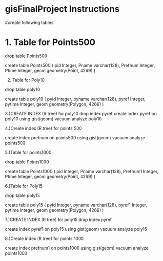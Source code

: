 # gisFinalProject Instructions
#create following tables
# 1. Table for Points500
    
 drop table Points500

 create table Points500 (
    pid Integer,
    Pname varchar(128),
    Prefnum Integer,
    Ptime Integer,
    geom geometry(Point, 4269)
   )


 2. Table for Poly10

 drop table poly10

create table poly10 (
    pyid Integer,
    pyname varchar(128),
    pyref Integer,
    pytime Integer,
    geom geometry(Polygon, 4269)
    )
    
    
 3.)CREATE INDEX (R tree) for poly10
 drop index pyref
create index pyref on poly10 using gist(geom)
vacuum analyze poly10

4.)Create index (R tree) for points 500

create index prefnum on points500 using gist(geom)
vacuum analyze points500

5.)Table for points1000

 drop table Points1000

 create table Points1000 (
    pid Integer,
    Pname varchar(128),
    Prefnum1 Integer,
    Ptime Integer,
    geom geometry(Point, 4269)
   )


6.)Table for Poly15

 drop table poly15

create table poly15 (
    pyid Integer,
    pyname varchar(128),
    pyref1 Integer,
    pytime Integer,
    geom geometry(Polygon, 4269)
    )

7.)CREATE INDEX (R tree) for poly15
 drop index pyref
 
create index pyref1 on poly15 using gist(geom)
vacuum analyze poly15

8.)Create index (R tree) for points 1000

create index prefnum1 on points1000 using gist(geom)
vacuum analyze points1000